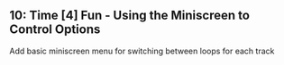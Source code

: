 ## 10: Time [4] Fun - Using the Miniscreen to Control Options

Add basic miniscreen menu for switching between loops for each track
